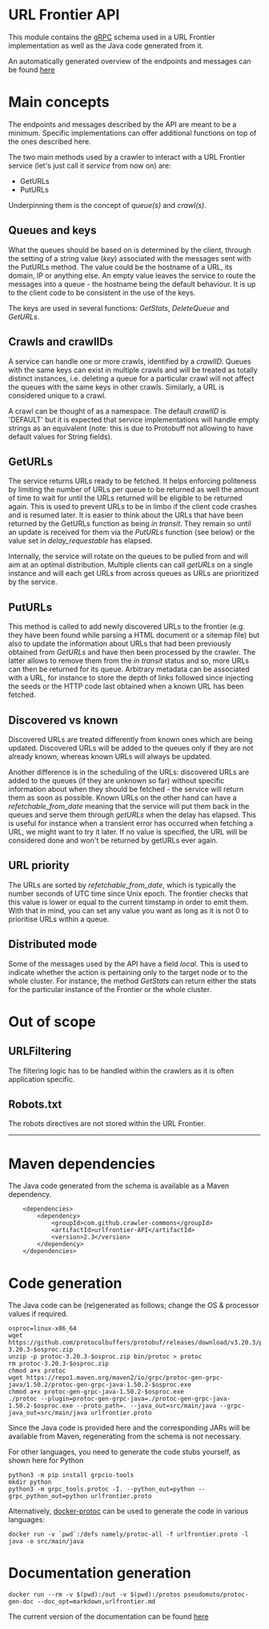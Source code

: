 # URL Frontier API

This module contains the [gRPC](https://grpc.io) schema used in a URL Frontier implementation as well as the Java code generated from it.

An automatically generated overview of the endpoints and messages can be found [here](urlfrontier.md)

# Main concepts

The endpoints and messages described by the API are meant to be a minimum. Specific implementations can offer additional functions on top of the ones described here.

The two main methods used by a crawler to interact with a URL Frontier service (let's just call it _service_ from now on) are:
- GetURLs
- PutURLs

Underpinning them is the concept of *queue(s)* and *crawl(s)*.

## Queues and keys

What the queues should be based on is determined by the client, through the setting of a string value (_key_) associated with the messages sent with the PutURLs method. The value could be the hostname of a URL, its domain, IP or anything else. An empty value leaves the service to route the messages into a queue - the hostname being the default behaviour. It is up to the client code to be consistent in the use of the keys.

The keys are used in several functions: _GetStats_, _DeleteQueue_ and _GetURLs_.

## Crawls and crawlIDs

A service can handle one or more crawls, identified by a _crawlID_. Queues with the same keys can exist in multiple crawls and will be treated as totally distinct instances, i.e. deleting a queue for a particular crawl will not affect the queues with the same keys in other crawls. Similarly, a URL is considered unique to a crawl.

A crawl can be thought of as a namespace. The default _crawlID_ is 'DEFAULT' but it is expected that service implementations will handle empty strings as an equivalent (note: this is due to Protobuff not allowing to have default values for String fields).

## GetURLs

The service returns URLs ready to be fetched. It helps enforcing politeness by limiting the number of URLs per queue to be returned as well the amount of time to wait for until the URLs returned will be eligible to be returned again. This is used to prevent URLs to be in limbo if the client code crashes and is resumed later. It is easier to think about the URLs that have been returned by the GetURLs function as being _in transit_. They remain so until an update is received for them via the *PutURLs* function (see below) or the value set in *delay_requestable* has elapsed.

Internally, the service will rotate on the queues to be pulled from and will aim at an optimal distribution. Multiple clients can call _getURLs_ on a single instance and will each get URLs from across queues as URLs are prioritized by the service.

## PutURLs

This method is called to add newly discovered URLs to the frontier (e.g. they have been found while parsing a HTML document or a sitemap file) but also to update the information about URLs that had been previously obtained from *GetURLs* and have then been processed by the crawler. The latter allows to remove them from the _in transit_ status and so, more URLs can then be returned for its queue. Arbitrary metadata can be associated with a URL, for instance to store the depth of links followed since injecting the seeds or the HTTP code last obtained when a known URL has been fetched.

## Discovered vs known

Discovered URLs are treated differently from known ones which are being updated. Discovered URLs will be added to the queues only if they are not already known, whereas known URLs will always be updated.

Another difference is in the scheduling of the URLs: discovered URLs are added to the queues (if they are unknown so far) without specific information about when they should be fetched - the service will return them as soon as possible. Known URLs on the other hand can have a _refetchable_from_date_ meaning that the service will put them back in the queues and serve them through _getURLs_ when the delay has elapsed. This is useful for instance when a transient error has occurred when fetching a URL, we might want to try it later. If no value is specified, the URL will be considered done and won't be returned by getURLs ever again.

## URL priority
The URLs are sorted by _refetchable_from_date_, which is typically the number seconds of UTC time since Unix epoch. The frontier checks that this value is lower or equal to the current timstamp in order to emit them. 
With that in mind, you can set any value you want as long as it is not 0 to prioritise URLs within a queue.

## Distributed mode
Some of the messages used by the API have a field _local_. This is used to indicate whether the action is pertaining only to the target node or to the whole cluster. For instance, the method _GetStats_ can return either the stats for the particular 
instance of the Frontier or the whole cluster.

# Out of scope

## URLFiltering
The filtering logic has to be handled within the crawlers as it is often application specific.

## Robots.txt
The robots directives are not stored within the URL Frontier.

--------------------------------------

# Maven dependencies

The Java code generated from the schema is available as a Maven dependency.

```
	<dependencies>
		<dependency>
			<groupId>com.github.crawler-commons</groupId>
			<artifactId>urlfrontier-API</artifactId>
			<version>2.3</version>
		</dependency>
	</dependencies>
```


# Code generation

The Java code can be (re)generated as follows; change the OS & processor values if required.

```
osproc=linux-x86_64
wget https://github.com/protocolbuffers/protobuf/releases/download/v3.20.3/protoc-3.20.3-$osproc.zip
unzip -p protoc-3.20.3-$osproc.zip bin/protoc > protoc
rm protoc-3.20.3-$osproc.zip
chmod a+x protoc
wget https://repo1.maven.org/maven2/io/grpc/protoc-gen-grpc-java/1.50.2/protoc-gen-grpc-java-1.50.2-$osproc.exe
chmod a+x protoc-gen-grpc-java-1.50.2-$osproc.exe
./protoc --plugin=protoc-gen-grpc-java=./protoc-gen-grpc-java-1.50.2-$osproc.exe --proto_path=. --java_out=src/main/java --grpc-java_out=src/main/java urlfrontier.proto
```

Since the Java code is provided here and the corresponding JARs will be available from Maven, regenerating from the schema is not necessary.

For other languages, you need to generate the code stubs yourself, as shown here for Python

```
python3 -m pip install grpcio-tools
mkdir python
python3 -m grpc_tools.protoc -I. --python_out=python --grpc_python_out=python urlfrontier.proto
```

Alternatively, [docker-protoc](https://github.com/namely/docker-protoc) can be used to generate the code in various languages:

```
docker run -v `pwd`:/defs namely/protoc-all -f urlfrontier.proto -l java -o src/main/java
```

# Documentation generation

``` docker run --rm -v $(pwd):/out -v $(pwd):/protos pseudomuto/protoc-gen-doc --doc_opt=markdown,urlfrontier.md ```

The current version of the documentation can be found [here](urlfrontier.md)

